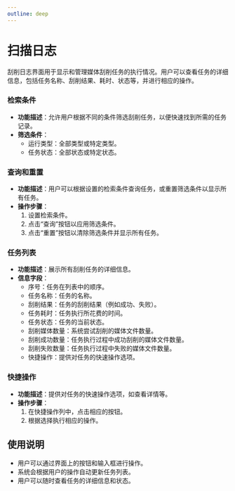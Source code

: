 ```yaml
---
outline: deep
---
```


# 扫描日志

刮削日志界面用于显示和管理媒体刮削任务的执行情况。用户可以查看任务的详细信息，包括任务名称、刮削结果、耗时、状态等，并进行相应的操作。

<a-image style="border-radius: 12px" src="/public/images/usage/task-scrape-001.png" />

### 检索条件
- **功能描述**：允许用户根据不同的条件筛选刮削任务，以便快速找到所需的任务记录。
- **筛选条件**：
  - 运行类型：全部类型或特定类型。
  - 任务状态：全部状态或特定状态。

### 查询和重置
- **功能描述**：用户可以根据设置的检索条件查询任务，或重置筛选条件以显示所有任务。
- **操作步骤**：
  1. 设置检索条件。
  2. 点击“查询”按钮以应用筛选条件。
  3. 点击“重置”按钮以清除筛选条件并显示所有任务。

### 任务列表
- **功能描述**：展示所有刮削任务的详细信息。
- **信息字段**：
  - 序号：任务在列表中的顺序。
  - 任务名称：任务的名称。
  - 刮削结果：任务的刮削结果（例如成功、失败）。
  - 任务耗时：任务执行所花费的时间。
  - 任务状态：任务的当前状态。
  - 刮削媒体数量：系统尝试刮削的媒体文件数量。
  - 刮削成功数量：任务执行过程中成功刮削的媒体文件数量。
  - 刮削失败数量：任务执行过程中失败的媒体文件数量。
  - 快捷操作：提供对任务的快速操作选项。

### 快捷操作
- **功能描述**：提供对任务的快速操作选项，如查看详情等。
- **操作步骤**：
  1. 在快捷操作列中，点击相应的按钮。
  2. 根据选择执行相应的操作。

## 使用说明
- 用户可以通过界面上的按钮和输入框进行操作。
- 系统会根据用户的操作自动更新任务列表。
- 用户可以随时查看任务的详细信息和状态。